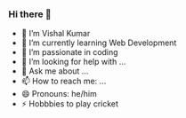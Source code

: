 ### Hi there 👋

- 🔭 I’m Vishal Kumar
- 🌱 I’m currently learning Web Development
- 👯 I’m passionate in coding
- 🤔 I’m looking for help with ...
- 💬 Ask me about ...
- 📫 How to reach me: ...
- 😄 Pronouns: he/him
- ⚡ Hobbbies to play cricket

